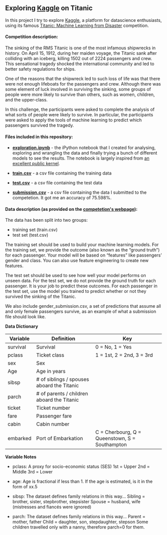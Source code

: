 ## Exploring [Kaggle](https://www.kaggle.com/) on Titanic

In this project I try to explore [Kaggle](https://www.kaggle.com/), a platform for datascience enthusiasts, using its famous [Titanic: Machine Learning from Disaster](https://www.kaggle.com/c/titanic) competition. 

#### Competition description:

The sinking of the RMS Titanic is one of the most infamous shipwrecks in history.  On April 15, 1912, during her maiden voyage, the Titanic sank after colliding with an iceberg, killing 1502 out of 2224 passengers and crew. This sensational tragedy shocked the international community and led to better safety regulations for ships.

One of the reasons that the shipwreck led to such loss of life was that there were not enough lifeboats for the passengers and crew. Although there was some element of luck involved in surviving the sinking, some groups of people were more likely to survive than others, such as women, children, and the upper-class.

In this challenge, the participants were asked to complete the analysis of what sorts of people were likely to survive. In particular, the participants were asked to apply the tools of machine learning to predict which passengers survived the tragedy.

#### Files included in this repository:

* **[exploration.ipynb](https://github.com/nityeshaga/Exploring-kaggle-on-Titanic/blob/master/exploration.ipynb)** - the iPython notebook that I created for analysing, exploring and wrangling the data and finally trying a bunch of different models to see the results. The notebook is largely inspired from [an excellent public kernel](https://www.kaggle.com/startupsci/titanic-data-science-solutions?scriptVersionId=1145136). 

* **[train.csv](https://github.com/nityeshaga/Exploring-kaggle-on-Titanic/blob/master/train.csv)** - a csv file containing the training data

* **[test.csv](https://github.com/nityeshaga/Exploring-kaggle-on-Titanic/blob/master/test.csv)** - a csv file containing the test data

* **[submission.csv](https://github.com/nityeshaga/Exploring-kaggle-on-Titanic/blob/master/submission.csv)** - a csv file containing the data I submitted to the competetion. It got me an accuracy of 75.598%.

#### Data description (as provided on the [competetion's webpage](https://www.kaggle.com/c/titanic/data)):

The data has been split into two groups:

* training set (train.csv)
* test set (test.csv)

The training set should be used to build your machine learning models. For the training set, we provide the outcome (also known as the “ground truth”) for each passenger. Your model will be based on “features” like passengers’ gender and class. You can also use feature engineering to create new features.

The test set should be used to see how well your model performs on unseen data. For the test set, we do not provide the ground truth for each passenger. It is your job to predict these outcomes. For each passenger in the test set, use the model you trained to predict whether or not they survived the sinking of the Titanic.

We also include gender_submission.csv, a set of predictions that assume all and only female passengers survive, as an example of what a submission file should look like.

**Data Dictionary**

|Variable  |Definition                                 |Key                                           |
|----------|-------------------------------------------|----------------------------------------------|
|survival  |Survival	                               |0 = No, 1 = Yes                               |
|pclass    |Ticket class	                           |1 = 1st, 2 = 2nd, 3 = 3rd                     |
|sex       |Sex                                        |                                              |	
|Age       |Age in years                               |                                              |
|sibsp     |# of siblings / spouses aboard the Titanic |                                              |
|parch     |# of parents / children aboard the Titanic |                                              |
|ticket	   |Ticket number                              |                                              |
|fare      |Passenger fare                             |                                              |
|cabin     |Cabin number                               |                                              |
|embarked  |Port of Embarkation	                       |C = Cherbourg, Q = Queenstown, S = Southampton|

**Variable Notes**

* pclass: A proxy for socio-economic status (SES)
1st = Upper
2nd = Middle
3rd = Lower

* age: Age is fractional if less than 1. If the age is estimated, is it in the form of xx.5

* sibsp: The dataset defines family relations in this way...
Sibling = brother, sister, stepbrother, stepsister
Spouse = husband, wife (mistresses and fiancés were ignored)

* parch: The dataset defines family relations in this way...
Parent = mother, father
Child = daughter, son, stepdaughter, stepson
Some children travelled only with a nanny, therefore parch=0 for them.
